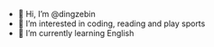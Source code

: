 - 👋 Hi, I’m @dingzebin
- 👀 I’m interested in coding, reading and play sports
- 🌱 I’m currently learning English

<!---
dingzebin/dingzebin is a ✨ special ✨ repository because its `README.md` (this file) appears on your GitHub profile.
You can click the Preview link to take a look at your changes.
--->

